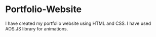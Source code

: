# Portfolio-Website
I have created my portfolio website using HTML and CSS. I have used AOS.JS library for animations.
